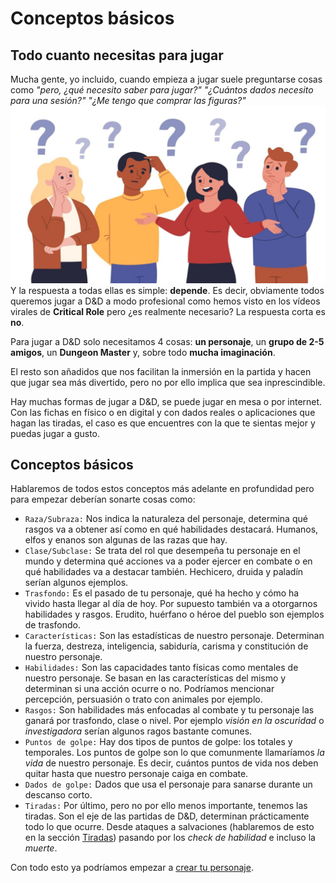 # Conceptos básicos
## Todo cuanto necesitas para jugar

Mucha gente, yo incluido, cuando empieza a jugar suele preguntarse cosas como *"pero, ¿qué necesito saber para jugar?"* *"¿Cuántos dados necesito para una sesión?"* *"¿Me tengo que comprar las figuras?"*
![pregunta](../images/pregunta.jpg)
Y la respuesta a todas ellas es simple: **depende**. Es decir, obviamente todos queremos jugar a D&D a modo profesional como hemos visto en los vídeos virales de **Critical Role** pero ¿es realmente necesario? La respuesta corta es **no**. 

Para jugar a D&D solo necesitamos 4 cosas: **un personaje**, un **grupo de 2-5 amigos**, un **Dungeon Master** y, sobre todo **mucha imaginación**.

El resto son añadidos que nos facilitan la inmersión en la partida y hacen que jugar sea más divertido, pero no por ello implica que sea inprescindible.

Hay muchas formas de jugar a D&D, se puede jugar en mesa o por internet. Con las fichas en físico o en digital y con dados reales o aplicaciones que hagan las tiradas, el caso es que encuentres con la que te sientas mejor y puedas jugar a gusto.

## Conceptos básicos

Hablaremos de todos estos conceptos más adelante en profundidad pero para empezar deberían sonarte cosas como:

* `Raza/Subraza:` Nos indica la naturaleza del personaje, determina qué rasgos va a obtener así como en qué habilidades destacará. Humanos, elfos y enanos son algunas de las razas que hay.
* `Clase/Subclase:` Se trata del rol que desempeña tu personaje en el mundo y determina qué acciones va a poder ejercer en combate o en qué habilidades va a destacar también. Hechicero, druida y paladín serían algunos ejemplos.
* `Trasfondo:` Es el pasado de tu personaje, qué ha hecho y cómo ha vivido hasta llegar al día de hoy. Por supuesto también va a otorgarnos habilidades y rasgos. Erudito, huérfano o héroe del pueblo son ejemplos de trasfondo.
* `Características:` Son las estadísticas de nuestro personaje. Determinan la fuerza, destreza, inteligencia, sabiduría, carisma y constitución de nuestro personaje.
* `Habilidades:` Son las capacidades tanto físicas como mentales de nuestro personaje. Se basan en las características del mismo y determinan si una acción ocurre o no. Podríamos mencionar percepción, persuasión o trato con animales por ejemplo.
* `Rasgos:` Son habilidades más enfocadas al combate y tu personaje las ganará por trasfondo, clase o nivel. Por ejemplo *visión en la oscuridad* o *investigadora* serían algunos ragos bastante comunes.
* `Puntos de golpe:` Hay dos tipos de puntos de golpe: los totales y temporales. Los puntos de golpe son lo que comunmente llamaríamos *la vida* de nuestro personaje. Es decir, cuántos puntos de vida nos deben quitar hasta que nuestro personaje caiga en combate. 
* `Dados de golpe:` Dados que usa el personaje para sanarse durante un descanso corto.
* `Tiradas:` Por último, pero no por ello menos importante, tenemos las tiradas. Son el eje de las partidas de D&D, determinan prácticamente todo lo que ocurre. Desde ataques a salvaciones (hablaremos de esto en la sección [Tiradas](../combate/tiradas.md)) pasando por los *check de habilidad* e incluso la *muerte*.


Con todo esto ya podríamos empezar a [crear tu personaje](../primeros_pasos/razas.md). 